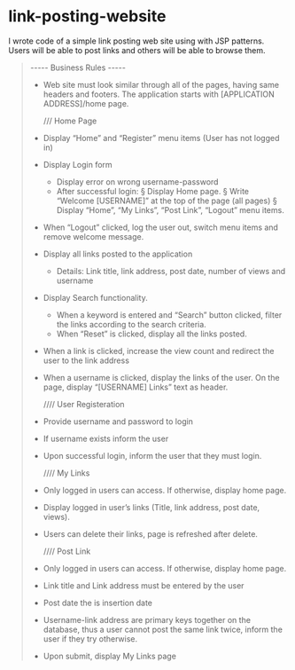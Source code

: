 # link-posting-website
I wrote code of a simple link posting web site using with JSP patterns. Users will be able to post links and others will be able to browse them.
> ----- Business Rules -----
>   * Web site must look similar through all of the pages, having same headers and footers. The application starts with [APPLICATION ADDRESS]/home page.
>
>      /// Home Page
>    * Display “Home” and “Register” menu items (User has not logged in)
>    * Display Login form
>        + Display error on wrong username-password
>        + After successful login:
>           § Display Home page.
>           § Write “Welcome [USERNAME]” at the top of the page (all pages)
>           § Display “Home”, “My Links”, “Post Link”, “Logout” menu items.
>    * When “Logout” clicked, log the user out, switch menu items and remove welcome message.
>    * Display all links posted to the application
>        + Details: Link title, link address, post date, number of views and username
>    * Display Search functionality.
>        + When a keyword is entered and “Search” button clicked, filter the links according to the search criteria.
>        + When “Reset” is clicked, display all the links posted.
>    * When a link is clicked, increase the view count and redirect the user to the link address
>    * When a username is clicked, display the links of the user. On the page, display “[USERNAME] Links” text as header.
>
>      //// User Registeration
>    * Provide username and password to login
>    * If username exists inform the user
>    * Upon successful login, inform the user that they must login.
>
>      //// My Links
>    * Only logged in users can access. If otherwise, display home page.
>    * Display logged in user’s links (Title, link address, post date, views).
>    * Users can delete their links, page is refreshed after delete.
>
>      //// Post Link 
>    * Only logged in users can access. If otherwise, display home page.
>    * Link title and Link address must be entered by the user
>    * Post date the is insertion date
>    * Username-link address are primary keys together on the database, thus a user cannot post the same link twice, inform the user if they try otherwise.
>    * Upon submit, display My Links page
